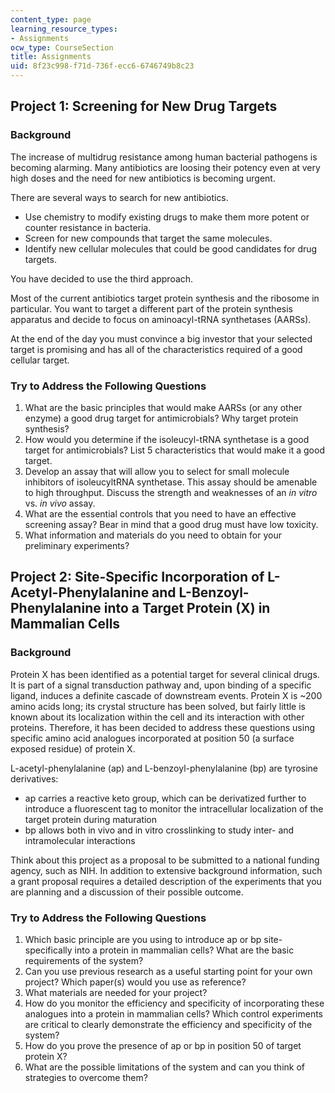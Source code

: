 ```yaml
---
content_type: page
learning_resource_types:
- Assignments
ocw_type: CourseSection
title: Assignments
uid: 8f23c998-f71d-736f-ecc6-6746749b8c23
---
```


Project 1: Screening for New Drug Targets
-----------------------------------------

### Background

The increase of multidrug resistance among human bacterial pathogens is becoming alarming. Many antibiotics are loosing their potency even at very high doses and the need for new antibiotics is becoming urgent.

There are several ways to search for new antibiotics.

*   Use chemistry to modify existing drugs to make them more potent or counter resistance in bacteria.
*   Screen for new compounds that target the same molecules.
*   Identify new cellular molecules that could be good candidates for drug targets.

You have decided to use the third approach.

Most of the current antibiotics target protein synthesis and the ribosome in particular. You want to target a different part of the protein synthesis apparatus and decide to focus on aminoacyl-tRNA synthetases (AARSs).

At the end of the day you must convince a big investor that your selected target is promising and has all of the characteristics required of a good cellular target.

### Try to Address the Following Questions

1.  What are the basic principles that would make AARSs (or any other enzyme) a good drug target for antimicrobials? Why target protein synthesis?
2.  How would you determine if the isoleucyl-tRNA synthetase is a good target for antimicrobials? List 5 characteristics that would make it a good target.
3.  Develop an assay that will allow you to select for small molecule inhibitors of isoleucyltRNA synthetase. This assay should be amenable to high throughput. Discuss the strength and weaknesses of an _in vitro_ vs. _in vivo_ assay.
4.  What are the essential controls that you need to have an effective screening assay? Bear in mind that a good drug must have low toxicity.
5.  What information and materials do you need to obtain for your preliminary experiments?

Project 2: Site-Specific Incorporation of L-Acetyl-Phenylalanine and L-Benzoyl-Phenylalanine into a Target Protein (X) in Mammalian Cells
-----------------------------------------------------------------------------------------------------------------------------------------

### Background

Protein X has been identified as a potential target for several clinical drugs. It is part of a signal transduction pathway and, upon binding of a specific ligand, induces a definite cascade of downstream events. Protein X is ~200 amino acids long; its crystal structure has been solved, but fairly little is known about its localization within the cell and its interaction with other proteins. Therefore, it has been decided to address these questions using specific amino acid analogues incorporated at position 50 (a surface exposed residue) of protein X.

L-acetyl-phenylalanine (ap) and L-benzoyl-phenylalanine (bp) are tyrosine derivatives:

*   ap carries a reactive keto group, which can be derivatized further to introduce a fluorescent tag to monitor the intracellular localization of the target protein during maturation
*   bp allows both in vivo and in vitro crosslinking to study inter- and intramolecular interactions

Think about this project as a proposal to be submitted to a national funding agency, such as NIH. In addition to extensive background information, such a grant proposal requires a detailed description of the experiments that you are planning and a discussion of their possible outcome.

### Try to Address the Following Questions

1.  Which basic principle are you using to introduce ap or bp site-specifically into a protein in mammalian cells? What are the basic requirements of the system?
2.  Can you use previous research as a useful starting point for your own project? Which paper(s) would you use as reference?
3.  What materials are needed for your project?
4.  How do you monitor the efficiency and specificity of incorporating these analogues into a protein in mammalian cells? Which control experiments are critical to clearly demonstrate the efficiency and specificity of the system?
5.  How do you prove the presence of ap or bp in position 50 of target protein X?
6.  What are the possible limitations of the system and can you think of strategies to overcome them?